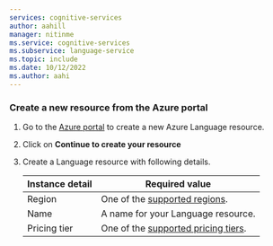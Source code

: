 ```yaml
---
services: cognitive-services
author: aahill
manager: nitinme
ms.service: cognitive-services
ms.subservice: language-service
ms.topic: include
ms.date: 10/12/2022
ms.author: aahi
---
```


### Create a new resource from the Azure portal

1. Go to the [Azure portal](https://portal.azure.com/#create/Microsoft.CognitiveServicesTextAnalytics) to create a new Azure Language resource. 

2. Click on **Continue to create your resource**

3. Create a Language resource with following details.

    |Instance detail  |Required value  |
    |---------|---------|
    |Region | One of the [supported regions](../service-limits.md#regional-availability).          |
    |Name| A name for your Language resource. |
    |Pricing tier     | One of the [supported pricing tiers](../service-limits.md#language-resource-limits).        |



